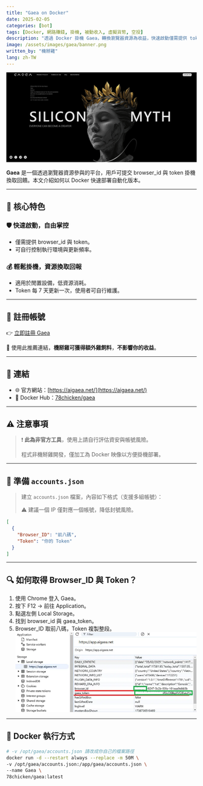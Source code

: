 ```yaml
---
title: "Gaea on Docker"
date: 2025-02-05
categories: [bot]
tags: [Docker, 網路賺錢, 掛機, 被動收入, 虛擬貨幣, 空投]
description: "透過 Docker 掛機 Gaea，轉換瀏覽器資源為收益，快速啟動僅需提供 token 與 browser_id。"
image: /assets/images/gaea/banner.png
written_by: "機掰雞"
lang: zh-TW
---
```


![Gaea 封面圖](/assets/images/gaea/banner.png)

**Gaea** 是一個透過瀏覽器資源參與的平台，用戶可提交 browser_id 與 token 掛機換取回饋。本文介紹如何以 Docker 快速部署自動化版本。

---

## 🌟 核心特色

### 🛡️ 快速啟動，自由掌控
- 僅需提供 browser_id 與 token。
- 可自行控制執行環境與更新頻率。

### 💰 輕鬆掛機，資源換取回報
- 適用於閒置設備，低資源消耗。
- Token 每 7 天更新一次，使用者可自行維護。

---

## 📝 註冊帳號

👉 [立即註冊 Gaea](https://app.aigaea.net/register?ref=ga4XkSb1MLw506)

🎉 使用此推薦連結，**機掰雞可獲得額外雞飼料**，**不影響你的收益**。

---

## 🔗 連結

- 🌐 官方網站：[https://aigaea.net/](https://aigaea.net/)
- 🐳 Docker Hub：[78chicken/gaea](https://hub.docker.com/r/78chicken/gaea)

---

## ⚠️ 注意事項

> ❗ **此為非官方工具**，使用上請自行評估資安與帳號風險。
>
> 程式非機掰雞開發，僅加工為 Docker 映像以方便掛機部署。

---

## 📄 準備 `accounts.json`

> 建立 `accounts.json` 檔案，內容如下格式（支援多組帳號）：
> 
> ⚠️ 建議一個 IP 僅對應一個帳號，降低封號風險。
```json
[
  {
    "Browser_ID": "前八碼",
    "Token": "你的 Token"
  }
]
```
---

## 🔍 如何取得 Browser_ID 與 Token？
1. 使用 Chrome 登入 Gaea。
2. 按下 F12 → 前往 Application。
3. 點選左側 Local Storage。
4. 找到 browser_id 與 gaea_token。
5. Browser_ID 取前八碼，Token 複製整段。
![Gaea token](/assets/images/gaea/img_1.png)

---

## 📁 Docker 執行方式
```bash
# -v /opt/gaea/accounts.json 請改成你自己的檔案路徑
docker run -d --restart always --replace -m 50M \
-v /opt/gaea/accounts.json:/app/gaea/accounts.json \
--name Gaea \
78chicken/gaea:latest
```
